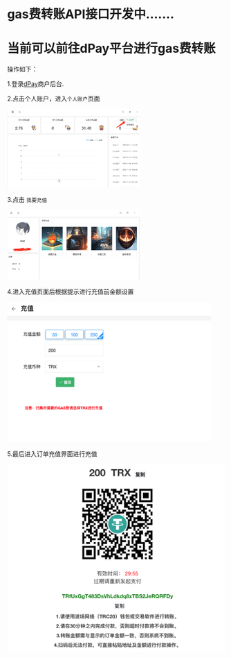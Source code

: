 # gas费转账API接口开发中.......

# 当前可以前往dPay平台进行gas费转账

操作如下：

1.登录[dPay](https://dpaycoin.com/login.html)商户后台.

2.点击个人账户，进入`个人账户`页面

<img src="images/image-20230312121450765.png" alt="image-20230312121450765" style="zoom:30%;" />

3.点击 `我要充值`

<img src="images/image-20230312124714604.png" alt="image-20230312121949074" style="zoom:30%;" />

4.进入充值页面后根据提示进行充值前金额设置

<img src="images/image-20230312122212931.png" alt="image-20230312122212931" style="zoom:46%;" />

5.最后进入订单充值界面进行充值

<img src="images/image-20230312122421036.png" alt="image-20230312122421036" style="zoom:50%;" />

